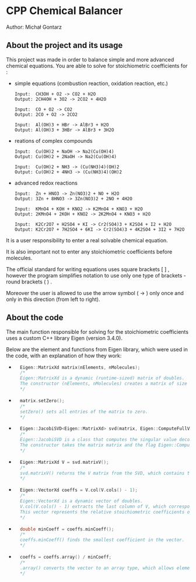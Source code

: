# CPP Chemical Balancer
Author: Michał Gontarz

## About the project and its usage
This project was made in order to balance simple and more advanced chemical equations. You are able to solve for stoichiometric coefficients for :

* simple equations (combustion reaction, oxidation reaction, etc.)

    ```
    Input:  CH3OH + O2 -> CO2 + H2O
    Output: 2CH4OH + 3O2 -> 2CO2 + 4H2O
    ```
    ```
    Input:  CO + O2 -> CO2
    Output: 2CO + O2 -> 2CO2 
    ```
    ```
    Input:  Al(OH)3 + HBr -> AlBr3 + H2O
    Output: Al(OH)3 + 3HBr -> AlBr3 + 3H2O 
    ```
* reations of complex compounds
    ```
    Input:  Cu(OH)2 + NaOH -> Na2(Cu(OH)4)
    Output: Cu(OH)2 + 2NaOH -> Na2(Cu(OH)4)
    ```
    ```
    Input:  Cu(OH)2 + NH3 -> (Cu(NH3)4)(OH)2
    Output: Cu(OH)2 + 4NH3 -> (Cu(NH3)4)(OH)2
    ```
* advanced redox reactions
    ```
    Input:  Zn + HNO3 -> Zn(NO3)2 + NO + H2O
    Output: 3Zn + 8HNO3 -> 3Zn(NO3)2 + 2NO + 4H2O
    ```
    ```
    Input:  KMnO4 + KOH + KNO2 -> K2MnO4 + KNO3 + H2O
    Output: 2KMnO4 + 2KOH + KNO2 -> 2K2MnO4 + KNO3 + H2O
    ```
    ```
    Input:  K2Cr2O7 + H2SO4 + KI -> Cr2(SO4)3 + K2SO4 + I2 + H2O
    Output: K2Cr2O7 + 7H2SO4 + 6KI -> Cr2(SO4)3 + 4K2SO4 + 3I2 + 7H2O
    ```

It is a user responsibility to enter a real solvable chemical equation. 

It is also important not to enter any stoichiometric coefficients before molecules. 

The official standard for writing equations uses square brackets [ ] , however the program simplifies notation to use only one type of brackets - round brackets ( ) . 

Moreover the user is allowed to use the arrow symbol ( -> ) only once and only in this direction (from left to right).

## About the code
The main function responsible for solving for the stoichiometric coefficients uses a custom C++ library Eigen (version 3.4.0).

Below are the element and functions from Eigen library, which were used in the code, with an explanation of how they work:

* ```cpp
    Eigen::MatrixXd matrix(nElements, nMolecules);
    /*
    Eigen::MatrixXd is a dynamic (runtime-sized) matrix of doubles.
    The constructor (nElements, nMolecules) creates a matrix of size nElements rows by nMolecules columns.
    */
    ```
* ```cpp
    matrix.setZero();
    /*
    setZero() sets all entries of the matrix to zero.
    */
    ```
* ```cpp
    Eigen::JacobiSVD<Eigen::MatrixXd> svd(matrix, Eigen::ComputeFullV);
    /*
    Eigen::JacobiSVD is a class that computes the singular value decomposition of a matrix — a very general method for decomposing a matrix into simpler components.
    The constructor takes the matrix matrix and the flag Eigen::ComputeFullV, telling it to compute the full V matrix.
    */
    ```
* ```cpp
    Eigen::MatrixXd V = svd.matrixV();
    /*
    svd.matrixV() returns the V matrix from the SVD, which contains the right singular vectors.
    */
    ```
* ```cpp
    Eigen::VectorXd coeffs = V.col(V.cols() - 1);
    /*
    Eigen::VectorXd is a dynamic vector of doubles.
    V.col(V.cols() - 1) extracts the last column of V, which corresponds to the null space of the matrix (the “zero” solution to the linear system).
    This vector represents the relative stoichiometric coefficients of the molecules to balance the chemical equation.
    */
    ```
* ```cpp
    double minCoeff = coeffs.minCoeff();
    /*
    coeffs.minCoeff() finds the smallest coefficient in the vector.
    */
    ```
* ```cpp
    coeffs = coeffs.array() / minCoeff;
    /*
    .array() converts the vector to an array type, which allows element-wise operations.
    */
    ```

